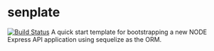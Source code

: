 # senplate
[![Build Status](https://travis-ci.org/andela-git/senplate.svg?branch=master)](https://travis-ci.org/andela-git/senplate)
A quick start template for bootstrapping a new NODE Express API application using sequelize as the ORM.

